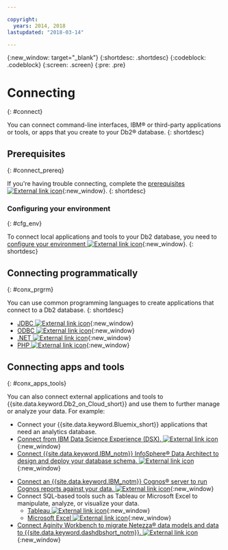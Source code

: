 ```yaml
---

copyright:
  years: 2014, 2018
lastupdated: "2018-03-14"

---
```


<!-- Attribute definitions --> 
{:new_window: target="_blank"}
{:shortdesc: .shortdesc}
{:codeblock: .codeblock}
{:screen: .screen}
{:pre: .pre}

# Connecting
{: #connect}

You can connect command-line interfaces, IBM® or third-party applications or tools, or apps that you create to your Db2® database. 
{: shortdesc}

## Prerequisites
{: #connect_prereq}

If you're having trouble connecting, complete the [prerequisites ![External link icon](../../icons/launch-glyph.svg "External link icon")](https://www.ibm.com/support/knowledgecenter/SS6NHC/com.ibm.swg.im.dashdb.doc/connecting/connecting_applications_to_dashdb_database.html){:new_window}.
{: shortdesc}

### Configuring your environment
{: #cfg_env}

To connect local applications and tools to your Db2 database, you need to [configure your environment ![External link icon](../../icons/launch-glyph.svg "External link icon")](https://www.ibm.com/support/knowledgecenter/SS6NHC/com.ibm.swg.im.dashdb.doc/connecting/connect_driver_package_config.html){:new_window}. 
{: shortdesc}

## Connecting programmatically
{: #conx_prgrm}

You can use common programming languages to create applications that connect to a Db2 database.
{: shortdesc}

<!--* [Java ![External link icon](../../icons/launch-glyph.svg "External link icon"){}{:new_window} -->
* [JDBC ![External link icon](../../icons/launch-glyph.svg "External link icon")](https://www.ibm.com/support/knowledgecenter/SS6NHC/com.ibm.swg.im.dashdb.doc/connecting/connect_connecting_jdbc_applications.html){:new_window}
* [ODBC ![External link icon](../../icons/launch-glyph.svg "External link icon")](https://www.ibm.com/support/knowledgecenter/SS6NHC/com.ibm.swg.im.dashdb.doc/connecting/connect_connecting_cli_and_odbc_applications.html){:new_window}
* [.NET ![External link icon](../../icons/launch-glyph.svg "External link icon")](https://www.ibm.com/support/knowledgecenter/SS6NHC/com.ibm.swg.im.dashdb.doc/connecting/connect_connecting__net_applications.html){:new_window}
* [PHP ![External link icon](../../icons/launch-glyph.svg "External link icon")](https://www.ibm.com/support/knowledgecenter/SS6NHC/com.ibm.swg.im.dashdb.doc/connecting/connect_connecting_php.html){:new_window}

## Connecting apps and tools
{: #conx_apps_tools}

You can also connect external applications and tools to {{site.data.keyword.Db2_on_Cloud_short}} and use them to further manage or analyze your data. For example:
   * Connect your {{site.data.keyword.Bluemix_short}} applications that need an analytics database.
   * [Connect from IBM Data Science Experience (DSX). ![External link icon](../../icons/launch-glyph.svg "External link icon")](https://datascience.ibm.com/docs/content/manage-data/create-conn.html?context=analytics&linkInPage=true){:new_window}
   * [Connect {{site.data.keyword.IBM_notm}} InfoSphere® Data Architect to design and deploy your database schema. ![External link icon](../../icons/launch-glyph.svg "External link icon")](https://www.ibm.com/support/knowledgecenter/SS6NHC/com.ibm.swg.im.dashdb.doc/connecting/connect_connecting_ibm_data_architect.html){:new_window}
<!--   * Connect Esri ArcGIS to perform geospatial analytics and map publishing with your data. -->
   * [Connect an {{site.data.keyword.IBM_notm}} Cognos® server to run Cognos reports against your data. ![External link icon](../../icons/launch-glyph.svg "External link icon")](https://www.ibm.com/support/knowledgecenter/SS6NHC/com.ibm.swg.im.dashdb.doc/connecting/connect_connecting_cognos.html){:new_window}
   * Connect SQL-based tools such as Tableau or Microsoft Excel to manipulate, analyze, or visualize your data. 
       * [Tableau ![External link icon](../../icons/launch-glyph.svg "External link icon")](https://www.ibm.com/support/knowledgecenter/SS6NHC/com.ibm.swg.im.dashdb.doc/connecting/connect_connecting_tableau.html){:new_window}
       * [Microsoft Excel ![External link icon](../../icons/launch-glyph.svg "External link icon")](https://www.ibm.com/support/knowledgecenter/SS6NHC/com.ibm.swg.im.dashdb.doc/connecting/connect_connecting_excel.html){:new_window}
   * [Connect Aginity Workbench to migrate Netezza® data models and data to {{site.data.keyword.dashdbshort_notm}}. ![External link icon](../../icons/launch-glyph.svg "External link icon")](https://www.ibm.com/support/knowledgecenter/SS6NHC/com.ibm.swg.im.dashdb.doc/connecting/connect_connecting_aginity.html){:new_window}
